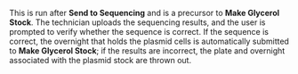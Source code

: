 This is run after **Send to Sequencing** and is a precursor to **Make Glycerol Stock**. The technician uploads the sequencing results, and the user is prompted to verify whether the sequence is correct. If the sequence is correct, the overnight that holds the plasmid cells is automatically submitted to **Make Glycerol Stock**; if the results are incorrect, the plate and overnight associated with the plasmid stock are thrown out. 